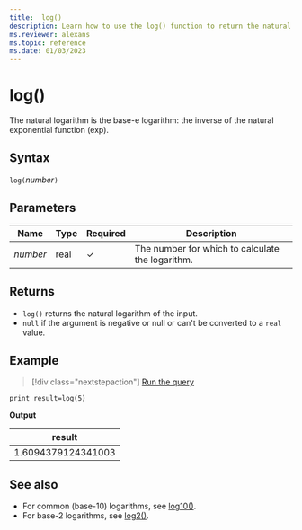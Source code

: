 ```yaml
---
title:  log()
description: Learn how to use the log() function to return the natural logarithm of the input.
ms.reviewer: alexans
ms.topic: reference
ms.date: 01/03/2023
---
```

# log()

The natural logarithm is the base-e logarithm: the inverse of the natural exponential function (exp).  

## Syntax

`log(`*number*`)`

## Parameters

| Name | Type | Required | Description |
|--|--|--|--|
|*number*| real | &check; | The number for which to calculate the logarithm.|

## Returns

* `log()` returns the natural logarithm of the input.
* `null` if the argument is negative or null or can't be converted to a `real` value.

## Example

> [!div class="nextstepaction"]
> <a href="https://dataexplorer.azure.com/clusters/help/databases/Samples?query=H4sIAAAAAAAAAysoyswrUShKLS7NKbHNyU/XMNUEAE7U1nYTAAAA" target="_blank">Run the query</a>

```kusto
print result=log(5)
```

**Output**

|result|
|--|
|1.6094379124341003|

## See also

* For common (base-10) logarithms, see [log10()](log10-function.md).
* For base-2 logarithms, see [log2()](log2-function.md).
